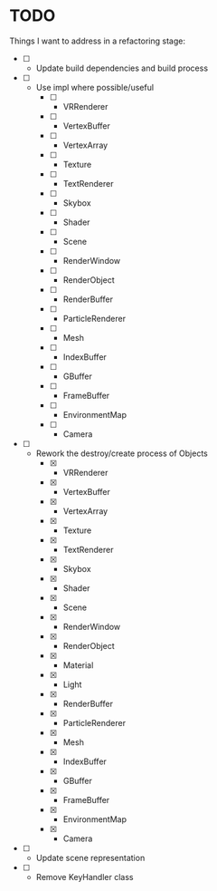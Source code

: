 # TODO

Things I want to address in a refactoring stage: <br>

* [ ] - Update build dependencies and build process
* [ ] - Use impl where possible/useful
    * [ ] - VRRenderer
    * [ ] - VertexBuffer
    * [ ] - VertexArray
    * [ ] - Texture
    * [ ] - TextRenderer
    * [ ] - Skybox
    * [ ] - Shader
    * [ ] - Scene
    * [ ] - RenderWindow
    * [ ] - RenderObject
    * [ ] - RenderBuffer
    * [ ] - ParticleRenderer
    * [ ] - Mesh
    * [ ] - IndexBuffer
    * [ ] - GBuffer
    * [ ] - FrameBuffer
    * [ ] - EnvironmentMap
    * [ ] - Camera
* [ ] - Rework the destroy/create process of Objects
    * [x] - VRRenderer
    * [x] - VertexBuffer
    * [x] - VertexArray
    * [x] - Texture
    * [x] - TextRenderer
    * [x] - Skybox
    * [x] - Shader
    * [x] - Scene
    * [x] - RenderWindow
    * [x] - RenderObject
    * [x] - Material
    * [x] - Light
    * [x] - RenderBuffer
    * [x] - ParticleRenderer
    * [x] - Mesh
    * [x] - IndexBuffer
    * [x] - GBuffer
    * [x] - FrameBuffer
    * [x] - EnvironmentMap
    * [x] - Camera
* [ ] - Update scene representation
* [ ] - Remove KeyHandler class